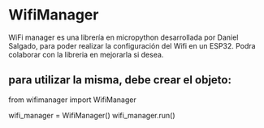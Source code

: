 # WifiManager
WiFi manager es una librería en micropython desarrollada por Daniel Salgado, para poder realizar la configuración del Wifi en un ESP32.
Podra colaborar con la libreria en mejorarla si desea.

## para utilizar la misma, debe crear el objeto:

from wifimanager import WifiManager

wifi_manager = WifiManager()
wifi_manager.run()
